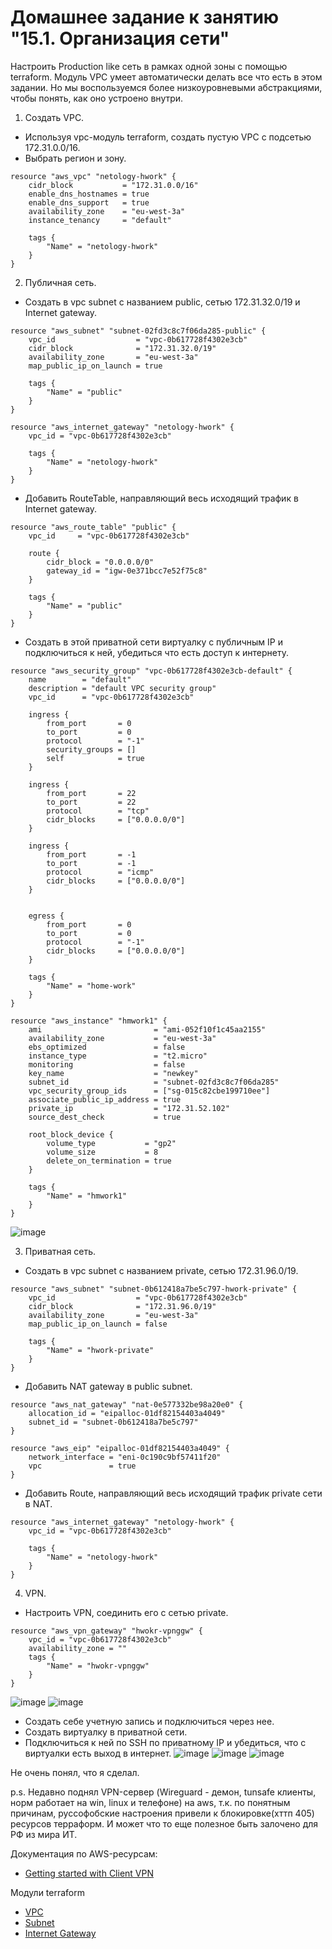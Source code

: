 # Домашнее задание к занятию "15.1. Организация сети"

Настроить Production like сеть в рамках одной зоны с помощью terraform. Модуль VPC умеет автоматически делать все что есть в этом задании. Но мы воспользуемся более низкоуровневыми абстракциями, чтобы понять, как оно устроено внутри.

1. Создать VPC.

- Используя vpc-модуль terraform, создать пустую VPC с подсетью 172.31.0.0/16.
- Выбрать регион и зону.  

```
resource "aws_vpc" "netology-hwork" {
    cidr_block           = "172.31.0.0/16"
    enable_dns_hostnames = true
    enable_dns_support   = true
    availability_zone    = "eu-west-3a"
    instance_tenancy     = "default"

    tags {
        "Name" = "netology-hwork"
    }
}
```
2. Публичная сеть.

- Создать в vpc subnet с названием public, сетью 172.31.32.0/19 и Internet gateway.  

```
resource "aws_subnet" "subnet-02fd3c8c7f06da285-public" {
    vpc_id                  = "vpc-0b617728f4302e3cb"
    cidr_block              = "172.31.32.0/19"
    availability_zone       = "eu-west-3a"
    map_public_ip_on_launch = true

    tags {
        "Name" = "public"
    }
}

resource "aws_internet_gateway" "netology-hwork" {
    vpc_id = "vpc-0b617728f4302e3cb"

    tags {
        "Name" = "netology-hwork"
    }
}
```

- Добавить RouteTable, направляющий весь исходящий трафик в Internet gateway.  

```
resource "aws_route_table" "public" {
    vpc_id     = "vpc-0b617728f4302e3cb"

    route {
        cidr_block = "0.0.0.0/0"
        gateway_id = "igw-0e371bcc7e52f75c8"
    }

    tags {
        "Name" = "public"
    }
}
```
- Создать в этой приватной сети виртуалку с публичным IP и подключиться к ней, убедиться что есть доступ к интернету.  

```
resource "aws_security_group" "vpc-0b617728f4302e3cb-default" {
    name        = "default"
    description = "default VPC security group"
    vpc_id      = "vpc-0b617728f4302e3cb"

    ingress {
        from_port       = 0
        to_port         = 0
        protocol        = "-1"
        security_groups = []
        self            = true
    }

    ingress {
        from_port       = 22
        to_port         = 22
        protocol        = "tcp"
        cidr_blocks     = ["0.0.0.0/0"]
    }

    ingress {
        from_port       = -1
        to_port         = -1
        protocol        = "icmp"
        cidr_blocks     = ["0.0.0.0/0"]
    }


    egress {
        from_port       = 0
        to_port         = 0
        protocol        = "-1"
        cidr_blocks     = ["0.0.0.0/0"]
    }

    tags {
        "Name" = "home-work"
    }
}
```
```
resource "aws_instance" "hmwork1" {
    ami                         = "ami-052f10f1c45aa2155"
    availability_zone           = "eu-west-3a"
    ebs_optimized               = false
    instance_type               = "t2.micro"
    monitoring                  = false
    key_name                    = "newkey"
    subnet_id                   = "subnet-02fd3c8c7f06da285"
    vpc_security_group_ids      = ["sg-015c82cbe199710ee"]
    associate_public_ip_address = true
    private_ip                  = "172.31.52.102"
    source_dest_check           = true

    root_block_device {
        volume_type           = "gp2"
        volume_size           = 8
        delete_on_termination = true
    }

    tags {
        "Name" = "hmwork1"
    }
}
```

![image](https://user-images.githubusercontent.com/30965391/159349744-597b2530-1da0-48bc-985b-10b59a47d3ba.png)

3. Приватная сеть.

- Создать в vpc subnet с названием private, сетью 172.31.96.0/19.  

```
resource "aws_subnet" "subnet-0b612418a7be5c797-hwork-private" {
    vpc_id                  = "vpc-0b617728f4302e3cb"
    cidr_block              = "172.31.96.0/19"
    availability_zone       = "eu-west-3a"
    map_public_ip_on_launch = false

    tags {
        "Name" = "hwork-private"
    }
}

```
- Добавить NAT gateway в public subnet.  

```
resource "aws_nat_gateway" "nat-0e577332be98a20e0" {
    allocation_id = "eipalloc-01df82154403a4049"
    subnet_id = "subnet-0b612418a7be5c797"
}
```
```
resource "aws_eip" "eipalloc-01df82154403a4049" {
    network_interface = "eni-0c190c9bf57411f20"
    vpc               = true
}
```
- Добавить Route, направляющий весь исходящий трафик private сети в NAT.  

```
resource "aws_internet_gateway" "netology-hwork" {
    vpc_id = "vpc-0b617728f4302e3cb"

    tags {
        "Name" = "netology-hwork"
    }
}
```

4. VPN.

- Настроить VPN, соединить его с сетью private.

```
resource "aws_vpn_gateway" "hwokr-vpnggw" {
    vpc_id = "vpc-0b617728f4302e3cb"
    availability_zone = ""
    tags {
        "Name" = "hwokr-vpnggw"
    }
}
```
![image](https://user-images.githubusercontent.com/30965391/159353765-269f84b3-1fdd-4ea5-b3d7-f7f06db52207.png)
![image](https://user-images.githubusercontent.com/30965391/159356133-e4d67e97-09a6-4ca7-bd86-838ed22d9813.png)

- Создать себе учетную запись и подключиться через нее.
- Создать виртуалку в приватной сети.
- Подключиться к ней по SSH по приватному IP и убедиться, что с виртуалки есть выход в интернет.
![image](https://user-images.githubusercontent.com/30965391/159368803-acbf42de-491e-40cb-9c4b-b2fd58a40677.png)
![image](https://user-images.githubusercontent.com/30965391/159369009-f7628a53-8169-4724-8e90-70fcc9747127.png)
![image](https://user-images.githubusercontent.com/30965391/159369835-21d1f355-f7f3-46c9-ae76-e5eed3c84b5a.png)


Не очень понял, что я сделал. 

p.s. Недавно поднял VPN-сервер (Wireguard - демон, tunsafe клиенты, норм работает на win, linux и телефоне) на aws, т.к. по понятным причинам, руссофобские настроения привели к блокировке(хттп 405) ресурсов терраформ. И может что то еще полезное быть залочено для РФ из мира ИТ.

Документация по AWS-ресурсам:

- [Getting started with Client VPN](https://docs.aws.amazon.com/vpn/latest/clientvpn-admin/cvpn-getting-started.html)

Модули terraform

- [VPC](https://registry.terraform.io/providers/hashicorp/aws/latest/docs/resources/vpc)
- [Subnet](https://registry.terraform.io/providers/hashicorp/aws/latest/docs/resources/subnet)
- [Internet Gateway](https://registry.terraform.io/providers/hashicorp/aws/latest/docs/resources/internet_gateway)
